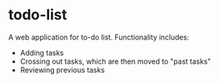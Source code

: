# todo-list
A web application for to-do list. Functionality includes:
- Adding tasks
- Crossing out tasks, which are then moved to "past tasks"
- Reviewing previous tasks
